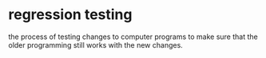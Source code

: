 # regression testing


the process of testing changes to computer programs to make sure that
the older programming still works with the new changes.

